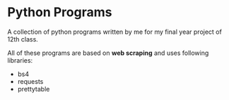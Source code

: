 # Python Programs

A collection of python programs written by me for my final year project of 12th class.

All of these programs are based on **web scraping** and uses following libraries:

- bs4
- requests
- prettytable
